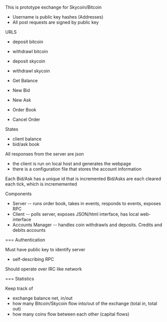

This is prototype exchange for Skycoin/Bitcoin

- Username is public key hashes (Addresses)
- All post requests are signed by public key

URLS
- deposit bitcoin
- withdrawl bitcoin
- deposit skycoin
- withdrawl skycoin

- Get Balance
- New Bid
- New Ask
- Order Book
- Cancel Order

States
- client balance
- bid/ask book

All responses from the server are json
- the client is run on local host and generates the webpage
- there is a configuration file that stores the account information

Each Bid/Ask has a unique id that is incremented
Bid/Asks are each cleared each tick, which is incrememented

Components
- Server
-- runs order book, takes in events, responds to events, exposes RPC
- Client
-- polls server, exposes JSON/html interface, has local web-interface
- Accounts Manager
-- handles coin withdrawls and deposits. Credits and debits accounts

=== Authentication

Must have public key to identify server
- self-describing RPC

Should operate over IRC like network

=== Statistics

Keep track of 
- exchange balance net, in/out
- how many Bitcoin/Skycoin flow into/out of the exchange (total in, total out)
- how many coins flow between each other (capital flows)